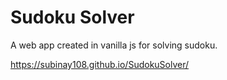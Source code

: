 
# Sudoku Solver

A web app created in vanilla js for solving sudoku.

https://subinay108.github.io/SudokuSolver/